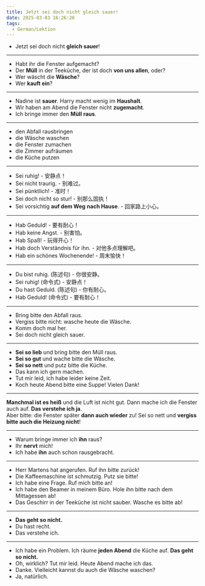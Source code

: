 ```yaml
---
title: Jetzt sei doch nicht gleich sauer!
date: 2025-03-03 16:26:26
tags:
  - German/Lektion
---
```

- Jetzt sei doch nicht **gleich sauer**!
---
- Habt ihr die Fenster aufgemacht?
- Der **Müll** in der Teeküche, der ist doch **von uns allen**, oder?
- Wer wäscht die **Wäsche**?
- Wer **kauft ein**?
---
- Nadine ist **sauer**. Harry macht wenig im **Haushalt**.
- Wir haben am Abend die Fenster nicht **zugemacht**.
- Ich bringe immer den **Müll** **raus**.
---
- den Abfall rausbringen
- die Wäsche waschen
- die Fenster zumachen
- die Zimmer aufräumen
- die Küche putzen
---
- Sei ruhig! - 安静点！
- Sei nicht traurig. - 别难过。
- Sei pünktlich! - 准时！
- Sei doch nicht so stur! - 别那么固执！
- Sei vorsichtig **auf dem Weg** **nach Hause**. - 回家路上小心。
---
- Hab Geduld! - 要有耐心！
- Hab keine Angst. - 别害怕。
- Hab Spaß! - 玩得开心！
- Hab doch Verständnis für ihn. - 对他多点理解吧。
- Hab ein schönes Wochenende! - 周末愉快！
---
- Du bist ruhig. (陈述句) - 你很安静。  
- Sei ruhig! (命令式) - 安静点！  
- Du hast Geduld. (陈述句) - 你有耐心。  
- Hab Geduld! (命令式) - 要有耐心！
---
- Bring bitte den Abfall raus.
- Vergiss bitte nicht: wasche heute die Wäsche.
- Komm doch mal her.
- Sei doch nicht gleich sauer.
---
- **Sei so lieb** und bring bitte den Müll raus.
- **Sei so gut** und wache bitte die Wäsche.
- **Sei so nett** und putz bitte die Küche.
- Das kann ich gern machen.
- Tut mir leid, ich habe leider keine Zeit.
- Koch heute Abend bitte eine Suppe! Vielen Dank!
---
**Manchmal ist es heiß** und die Luft ist nicht gut. Dann mache ich die Fenster auch auf. **Das verstehe ich ja**.  
Aber bitte: die Fenster später **dann auch wieder** zu! Sei so nett und **vergiss bitte auch die Heizung nicht**!

---
- Warum bringe immer ich **ihn** raus?
- Ihr **nervt** mich!
- Ich habe **ihn** auch schon rausgebracht.
---
- Herr Martens hat angerufen. Ruf ihn bitte zurück!
- Die Kaffeemaschine ist schmutzig. Putz sie bitte!
- Ich habe eine Frage. Ruf mich bitte an!
- Ich habe den Beamer in meinem Büro. Hole ihn bitte nach dem Mittagessen ab!
- Das Geschirr in der Teeküche ist nicht sauber. Wasche es bitte ab!
---
- **Das geht so nicht.**
- Du hast recht.
- Das verstehe ich.
---
- Ich habe ein Problem. Ich räume **jeden Abend** die Küche auf. **Das geht so nicht.**
- Oh, wirklich? Tut mir leid. Heute Abend mache ich das.
- Danke. Vielleicht kannst du auch die Wäsche waschen?
- Ja, natürlich.
